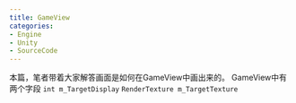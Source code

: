 ```yaml
---
title: GameView
categories:
- Engine
- Unity
- SourceCode
---
```

本篇，笔者带着大家解答画面是如何在GameView中画出来的。
GameView中有两个字段
`int m_TargetDisplay`
`RenderTexture m_TargetTexture`
